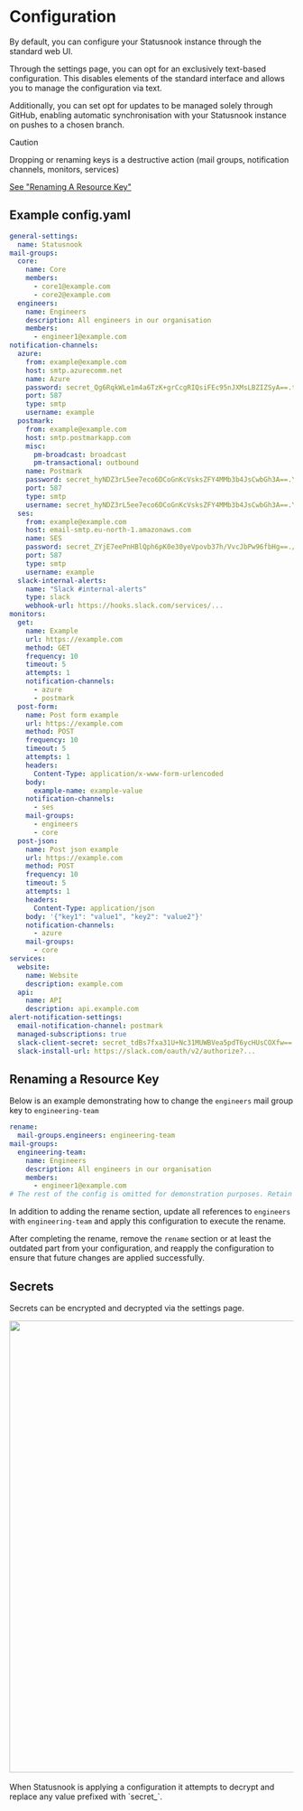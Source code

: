 # Configuration

By default, you can configure your Statusnook instance through the standard web UI.

Through the settings page, you can opt for an exclusively text-based configuration. This disables elements of the standard interface and allows you to manage the configuration via text.

Additionally, you can set opt for updates to be managed solely through GitHub, enabling automatic synchronisation with your Statusnook instance on pushes to a chosen branch.


> [!CAUTION]
> Dropping or renaming keys is a destructive action (mail groups, notification channels, monitors, services)
>
>[See "Renaming A Resource Key"](#renaming-a-resource-key)

## Example config.yaml

```yaml
general-settings:
  name: Statusnook
mail-groups:
  core:
    name: Core
    members:
      - core1@example.com
      - core2@example.com
  engineers:
    name: Engineers
    description: All engineers in our organisation
    members:
      - engineer1@example.com
notification-channels:
  azure:
    from: example@example.com
    host: smtp.azurecomm.net
    name: Azure
    password: secret_Qg6RqkWLe1m4a6TzK+grCcgRIQsiFEc95nJXMsLBZIZSyA==.tOw0xDcUdmmr62tJ
    port: 587
    type: smtp
    username: example
  postmark:
    from: example@example.com
    host: smtp.postmarkapp.com
    misc:
      pm-broadcast: broadcast
      pm-transactional: outbound
    name: Postmark
    password: secret_hyNDZ3rL5ee7eco6DCoGnKcVsksZFY4MMb3b4JsCwbGh3A==.YwiY1DgH0ExUsDmJ
    port: 587
    type: smtp
    username: secret_hyNDZ3rL5ee7eco6DCoGnKcVsksZFY4MMb3b4JsCwbGh3A==.YwiY1DgH0ExUsDmJ
  ses:
    from: example@example.com
    host: email-smtp.eu-north-1.amazonaws.com
    name: SES
    password: secret_ZYjE7eePnHBlQph6pK0e30yeVpovb37h/VvcJbPw96fbHg==./1e5EXv1iUF8Y6XY
    port: 587
    type: smtp
    username: example
  slack-internal-alerts:
    name: "Slack #internal-alerts"
    type: slack
    webhook-url: https://hooks.slack.com/services/...
monitors:
  get:
    name: Example
    url: https://example.com
    method: GET
    frequency: 10
    timeout: 5
    attempts: 1
    notification-channels:
      - azure
      - postmark
  post-form:
    name: Post form example
    url: https://example.com
    method: POST
    frequency: 10
    timeout: 5
    attempts: 1
    headers:
      Content-Type: application/x-www-form-urlencoded
    body:
      example-name: example-value
    notification-channels:
      - ses
    mail-groups:
      - engineers
      - core
  post-json:
    name: Post json example
    url: https://example.com
    method: POST
    frequency: 10
    timeout: 5
    attempts: 1
    headers:
      Content-Type: application/json
    body: '{"key1": "value1", "key2": "value2"}'
    notification-channels:
      - azure
    mail-groups:
      - core
services:
  website:
    name: Website
    description: example.com
  api:
    name: API
    description: api.example.com
alert-notification-settings:
  email-notification-channel: postmark
  managed-subscriptions: true
  slack-client-secret: secret_tdBs7fxa31U+Nc31MUWBVea5pdT6ycHUsCOXfw==.M/qsy+BDnJoMALin
  slack-install-url: https://slack.com/oauth/v2/authorize?...
```

## Renaming a Resource Key
Below is an example demonstrating how to change the `engineers` mail group key to `engineering-team`

```yaml
rename:
  mail-groups.engineers: engineering-team
mail-groups:
  engineering-team:
    name: Engineers
    description: All engineers in our organisation
    members:
      - engineer1@example.com
# The rest of the config is omitted for demonstration purposes. Retain the rest of your config!
```

In addition to adding the rename section, update all references to `engineers` with `engineering-team` and apply this configuration to execute the rename.

After completing the rename, remove the `rename` section or at least the outdated part from your configuration, and reapply the configuration to ensure that future changes are applied successfully.

## Secrets
Secrets can be encrypted and decrypted via the settings page.

<img src="https://github.com/goksan/statusnook/assets/17437810/78753b51-534a-4116-b5a7-6ba4dd05c7f7" width="800">
<br><br>
When Statusnook is applying a configuration it attempts to decrypt and replace any value prefixed with `secret_`.

